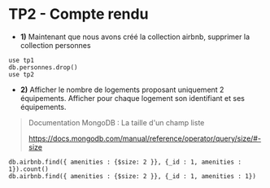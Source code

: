 # TP2 - Compte rendu

- **1)** Maintenant que nous avons créé la collection airbnb, supprimer la collection personnes

```
use tp1
db.personnes.drop()
use tp2
```

- **2)** Afficher le nombre de logements proposant uniquement 2 équipements. Afficher pour chaque logement son identifiant et ses équipements.

> Documentation MongoDB : La taille d'un champ liste
>
> https://docs.mongodb.com/manual/reference/operator/query/size/#-size

```
db.airbnb.find({ amenities : {$size: 2 }}, {_id : 1, amenities : 1}).count()
db.airbnb.find({ amenities : {$size: 2 }}, {_id : 1, amenities : 1})
```






